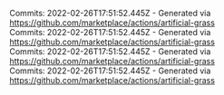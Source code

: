 Commits: 2022-02-26T17:51:52.445Z - Generated via https://github.com/marketplace/actions/artificial-grass
<br>
Commits: 2022-02-26T17:51:52.445Z - Generated via https://github.com/marketplace/actions/artificial-grass
<br>
Commits: 2022-02-26T17:51:52.445Z - Generated via https://github.com/marketplace/actions/artificial-grass
<br>
Commits: 2022-02-26T17:51:52.445Z - Generated via https://github.com/marketplace/actions/artificial-grass
<br>
